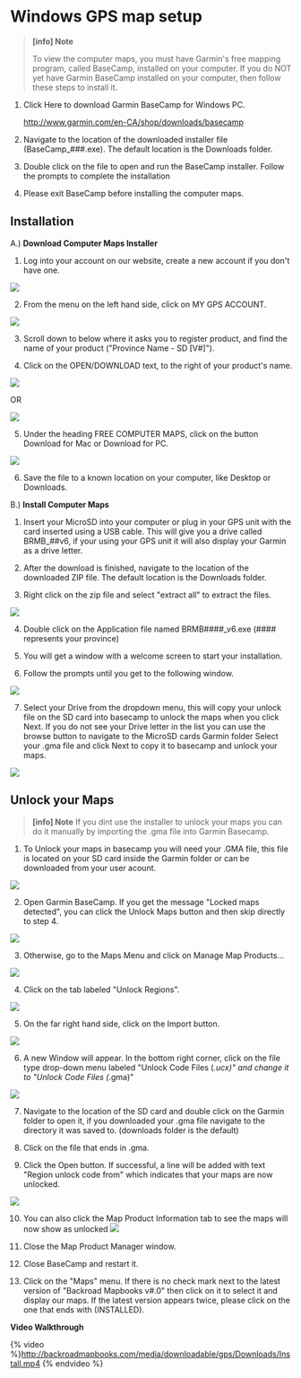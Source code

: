 # Windows GPS map setup


> **[info] Note**
>
>To view the computer maps, you must have Garmin's free mapping program, called BaseCamp, installed on your computer. If you do NOT yet have Garmin BaseCamp installed on your computer, then follow these steps to install it.

1. Click Here to download Garmin BaseCamp for Windows PC.

    http://www.garmin.com/en-CA/shop/downloads/basecamp

2. Navigate to the location of the downloaded installer file (BaseCamp_###.exe). The default location is the Downloads folder.

3. Double click on the file to open and run the BaseCamp installer. Follow the prompts to complete the installation

4. Please exit BaseCamp before installing the computer maps.


## Installation


A.) **Download Computer Maps Installer**

1.  Log into your account on our website, create a new account if you don't have one.

![](/assets/login_create.png)

2. From the menu on the left hand side, click on MY GPS ACCOUNT.

![](/assets/mybrmbgpsaccount.png)

3. Scroll down to below where it asks you to register product, and find the name of your product ("Province Name - SD [V#]").

4. Click on the OPEN/DOWNLOAD text, to the right of your product's name.

![](/assets/open-down.png)

OR

![](/assets/updates-avail.png)

5. Under the heading FREE COMPUTER MAPS, click on the button Download for Mac or Download for PC.

![](/assets/download_pc.png)

6. Save the file to a known location on your computer, like Desktop or Downloads.



B.) **Install Computer Maps**

1. Insert your MicroSD into your computer or plug in your GPS unit with the card inserted using a USB cable.
This will give you a drive called BRMB_##v6, if your using your GPS unit it will also display your Garmin as a drive letter.


2. After the download is finished, navigate to the location of the downloaded ZIP file. The default location is the Downloads folder.


3. Right click on the zip file and select "extract all" to extract the files.

![](/assets/extractall.png)

4. Double click on the Application file named BRMB####_v6.exe (#### represents your province)


5. You will get a window with a welcome screen to start your installation.


6. Follow the prompts until you get to the following window.

![](/assets/unlock_screen.png)

7. Select your Drive from the dropdown menu, this will copy your unlock file on the SD card into basecamp to unlock the maps when you click Next.
   If you do not see your Drive letter in the list you can use the browse button to navigate to the MicroSD cards Garmin folder
   Select your .gma file and click Next to copy it to basecamp and unlock your maps.

![](/assets/dropdown.png)

## Unlock your Maps

> **[info] Note**
> If you dint use the installer to unlock your maps you can do it manually by importing the .gma file into Garmin Basecamp.

1. To Unlock your maps in basecamp you will need your .GMA file, this file is located on your SD card inside the Garmin folder or can be downloaded from your user acount.

![](/assets/download_pc.png)

2. Open Garmin BaseCamp. If you get the message "Locked maps detected", you can click the Unlock Maps button and then skip directly to step 4.

![](/assets/locked.png)

3. Otherwise, go to the Maps Menu and click on Manage Map Products...

![](/assets/manage_maps.png)

4. Click on the tab labeled "Unlock Regions".

![](/assets/unlock_regions.png)

5. On the far right hand side, click on the Import button.

![](/assets/import.png)

6. A new Window will appear.  In the bottom right corner, click on the file type drop-down menu labeled "Unlock Code Files (*.ucx)" and change it to "Unlock Code Files (*.gma)"

![](/assets/import_gma.png)

7. Navigate to the location of the SD card and double click on the Garmin folder to open it, if you downloaded your .gma file navigate to the directory it was saved to. (downloads folder is the default)

8. Click on the file that ends in .gma.

9. Click the Open button. If successful, a line will be added with text "Region unlock code from" which indicates that your maps are now unlocked.

![](/assets/region_unlock.png)

10. You can also click the Map Product Information tab to see the maps will now show as unlocked
![](/assets/maps_unlocked.png)

11. Close the Map Product Manager window.

12. Close BaseCamp and restart it.

13. Click on the "Maps" menu. If there is no check mark next to the latest version of "Backroad Mapbooks v#.0" then click on it to select it and display our maps. If the latest version appears twice, please click on the one that ends with (INSTALLED).
 


**Video Walkthrough**

{% video %}http://backroadmapbooks.com/media/downloadable/gps/Downloads/Install.mp4 {% endvideo %}
